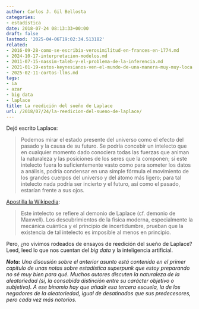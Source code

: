 ```yaml
---
author: Carlos J. Gil Bellosta
categories:
- estadística
date: 2018-07-24 08:13:33+00:00
draft: false
lastmod: '2025-04-06T19:02:34.513182'
related:
- 2016-09-28-como-se-escribia-verosimilitud-en-frances-en-1774.md
- 2024-10-17-interpretacion-modelos.md
- 2011-07-15-nassim-taleb-y-el-problema-de-la-inferencia.md
- 2021-01-19-estos-keynesianos-ven-el-mundo-de-una-manera-muy-muy-loca.md
- 2025-02-11-cortos-llms.md
tags:
- ia
- azar
- big data
- laplace
title: La reedición del sueño de Laplace
url: /2018/07/24/la-reedicion-del-sueno-de-laplace/
---
```


Dejó escrito Laplace:

>Podemos mirar el estado presente del universo como el efecto del pasado y la causa de su futuro. Se podría concebir un intelecto que en cualquier momento dado conociera todas las fuerzas que animan la naturaleza y las posiciones de los seres que la componen; si este intelecto fuera lo suficientemente vasto como para someter los datos a análisis, podría condensar en una simple fórmula el movimiento de los grandes cuerpos del universo y del átomo más ligero; para tal intelecto nada podría ser incierto y el futuro, así como el pasado, estarían frente a sus ojos.

[Apostilla la Wikipedia](https://es.wikipedia.org/wiki/Pierre-Simon_Laplace):

>Este intelecto se refiere al demonio de Laplace (cf. demonio de Maxwell). Los descubrimientos de la física moderna, especialmente la mecánica cuántica y el principio de incertidumbre, prueban que la existencia de tal intelecto es imposible al menos en principio.

Pero, ¿no vivimos rodeados de ensayos de reedición del sueño de Laplace? Leed, leed lo que nos cuentan del _big data_ y la inteligencia artificial.

_**Nota:** Una discusión sobre el anterior asunto está contenida en el primer capítulo de unas notas sobre estadística superpunk que estoy preparando no sé muy bien para qué. Muchos autores discuten la naturaleza de la aleatoriedad (sí, la consabida distinción entre su carácter objetivo o subjetivo). A ese binomio hay que añadir esa tercera escuela, la de los negadores de la aleatoriedad, igual de desatinados que sus predecesores, pero cada vez más notorios._
